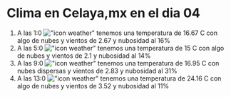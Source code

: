 # Clima en Celaya,mx en el dia 04

1. A las 1:0 !["icon weather"](http://openweathermap.org/img/w/02n.png) tenemos una temperatura de 16.67 C con algo de nubes y  vientos de 2.67 y nubosidad al 16%
1. A las 5:0 !["icon weather"](http://openweathermap.org/img/w/02n.png) tenemos una temperatura de 15 C con algo de nubes y  vientos de 2.1 y nubosidad al 14%
1. A las 9:0 !["icon weather"](http://openweathermap.org/img/w/03d.png) tenemos una temperatura de 16.95 C con nubes dispersas y  vientos de 2.83 y nubosidad al 31%
1. A las 13:0 !["icon weather"](http://openweathermap.org/img/w/02d.png) tenemos una temperatura de 24.16 C con algo de nubes y  vientos de 3.52 y nubosidad al 11%
